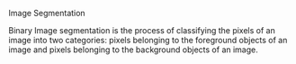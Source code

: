 Image Segmentation

Binary Image segmentation is the process of classifying the pixels of an image into two categories: pixels belonging to the foreground objects of an image and pixels belonging to the background objects of an image.

